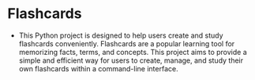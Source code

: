# Flashcards

* This Python project is designed to help users create and study flashcards conveniently. Flashcards are a popular learning tool for memorizing facts, terms, and concepts. This project aims to provide a simple and efficient way for users to create, manage, and study their own flashcards within a command-line interface.
